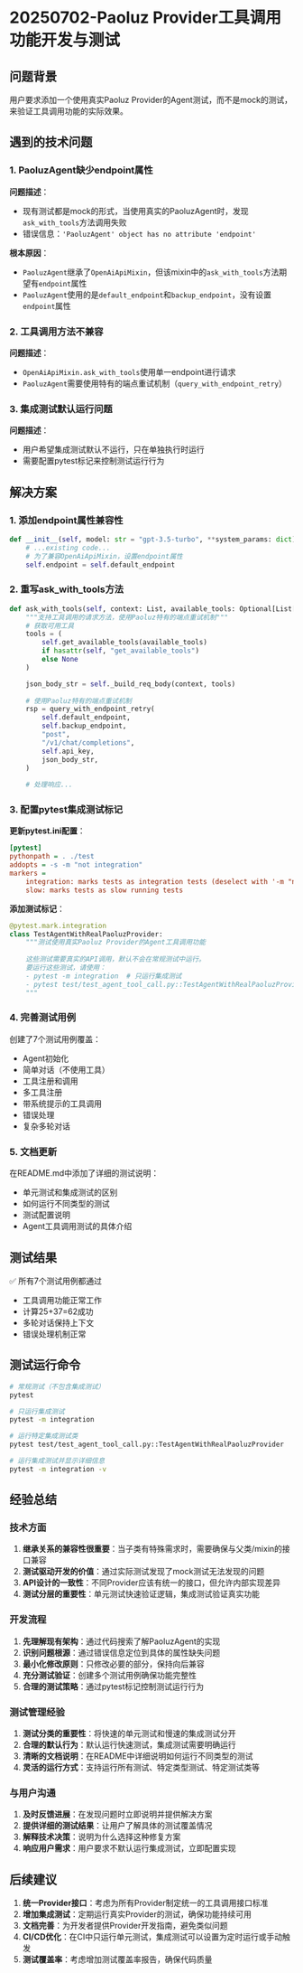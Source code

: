 # 20250702-Paoluz Provider工具调用功能开发与测试

## 问题背景
用户要求添加一个使用真实Paoluz Provider的Agent测试，而不是mock的测试，来验证工具调用功能的实际效果。

## 遇到的技术问题

### 1. PaoluzAgent缺少endpoint属性
**问题描述**：
- 现有测试都是mock的形式，当使用真实的PaoluzAgent时，发现`ask_with_tools`方法调用失败
- 错误信息：`'PaoluzAgent' object has no attribute 'endpoint'`

**根本原因**：
- `PaoluzAgent`继承了`OpenAiApiMixin`，但该mixin中的`ask_with_tools`方法期望有`endpoint`属性
- `PaoluzAgent`使用的是`default_endpoint`和`backup_endpoint`，没有设置`endpoint`属性

### 2. 工具调用方法不兼容
**问题描述**：
- `OpenAiApiMixin.ask_with_tools`使用单一endpoint进行请求
- `PaoluzAgent`需要使用特有的端点重试机制（`query_with_endpoint_retry`）

### 3. 集成测试默认运行问题
**问题描述**：
- 用户希望集成测试默认不运行，只在单独执行时运行
- 需要配置pytest标记来控制测试运行行为

## 解决方案

### 1. 添加endpoint属性兼容性
```python
def __init__(self, model: str = "gpt-3.5-turbo", **system_params: dict):
    # ...existing code...
    # 为了兼容OpenAiApiMixin，设置endpoint属性
    self.endpoint = self.default_endpoint
```

### 2. 重写ask_with_tools方法
```python
def ask_with_tools(self, context: List, available_tools: Optional[List[str]] = None) -> Dict[str, Any]:
    """支持工具调用的请求方法，使用Paoluz特有的端点重试机制"""
    # 获取可用工具
    tools = (
        self.get_available_tools(available_tools)
        if hasattr(self, "get_available_tools")
        else None
    )

    json_body_str = self._build_req_body(context, tools)
    
    # 使用Paoluz特有的端点重试机制
    rsp = query_with_endpoint_retry(
        self.default_endpoint,
        self.backup_endpoint,
        "post",
        "/v1/chat/completions",
        self.api_key,
        json_body_str,
    )
    
    # 处理响应...
```

### 3. 配置pytest集成测试标记
**更新pytest.ini配置**：
```ini
[pytest]
pythonpath = . ./test
addopts = -s -m "not integration"
markers =
    integration: marks tests as integration tests (deselect with '-m "not integration"')
    slow: marks tests as slow running tests
```

**添加测试标记**：
```python
@pytest.mark.integration
class TestAgentWithRealPaoluzProvider:
    """测试使用真实Paoluz Provider的Agent工具调用功能
    
    这些测试需要真实的API调用，默认不会在常规测试中运行。
    要运行这些测试，请使用：
    - pytest -m integration  # 只运行集成测试
    - pytest test/test_agent_tool_call.py::TestAgentWithRealPaoluzProvider  # 运行特定测试类
    """
```

### 4. 完善测试用例
创建了7个测试用例覆盖：
- Agent初始化
- 简单对话（不使用工具）
- 工具注册和调用
- 多工具注册
- 带系统提示的工具调用
- 错误处理
- 复杂多轮对话

### 5. 文档更新
在README.md中添加了详细的测试说明：
- 单元测试和集成测试的区别
- 如何运行不同类型的测试
- 测试配置说明
- Agent工具调用测试的具体介绍

## 测试结果
✅ 所有7个测试用例都通过
- 工具调用功能正常工作
- 计算25+37=62成功
- 多轮对话保持上下文
- 错误处理机制正常

## 测试运行命令
```bash
# 常规测试（不包含集成测试）
pytest

# 只运行集成测试
pytest -m integration

# 运行特定集成测试类
pytest test/test_agent_tool_call.py::TestAgentWithRealPaoluzProvider

# 运行集成测试并显示详细信息
pytest -m integration -v
```

## 经验总结

### 技术方面
1. **继承关系的兼容性很重要**：当子类有特殊需求时，需要确保与父类/mixin的接口兼容
2. **测试驱动开发的价值**：通过实际测试发现了mock测试无法发现的问题
3. **API设计的一致性**：不同Provider应该有统一的接口，但允许内部实现差异
4. **测试分层的重要性**：单元测试快速验证逻辑，集成测试验证真实功能

### 开发流程
1. **先理解现有架构**：通过代码搜索了解PaoluzAgent的实现
2. **识别问题根源**：通过错误信息定位到具体的属性缺失问题
3. **最小化修改原则**：只修改必要的部分，保持向后兼容
4. **充分测试验证**：创建多个测试用例确保功能完整性
5. **合理的测试策略**：通过pytest标记控制测试运行行为

### 测试管理经验
1. **测试分类的重要性**：将快速的单元测试和慢速的集成测试分开
2. **合理的默认行为**：默认运行快速测试，集成测试需要明确运行
3. **清晰的文档说明**：在README中详细说明如何运行不同类型的测试
4. **灵活的运行方式**：支持运行所有测试、特定类型测试、特定测试类等

### 与用户沟通
1. **及时反馈进展**：在发现问题时立即说明并提供解决方案
2. **提供详细的测试结果**：让用户了解具体的测试覆盖情况
3. **解释技术决策**：说明为什么选择这种修复方案
4. **响应用户需求**：用户要求不默认运行集成测试，立即配置实现

## 后续建议
1. **统一Provider接口**：考虑为所有Provider制定统一的工具调用接口标准
2. **增加集成测试**：定期运行真实Provider的测试，确保功能持续可用
3. **文档完善**：为开发者提供Provider开发指南，避免类似问题
4. **CI/CD优化**：在CI中只运行单元测试，集成测试可以设置为定时运行或手动触发
5. **测试覆盖率**：考虑增加测试覆盖率报告，确保代码质量